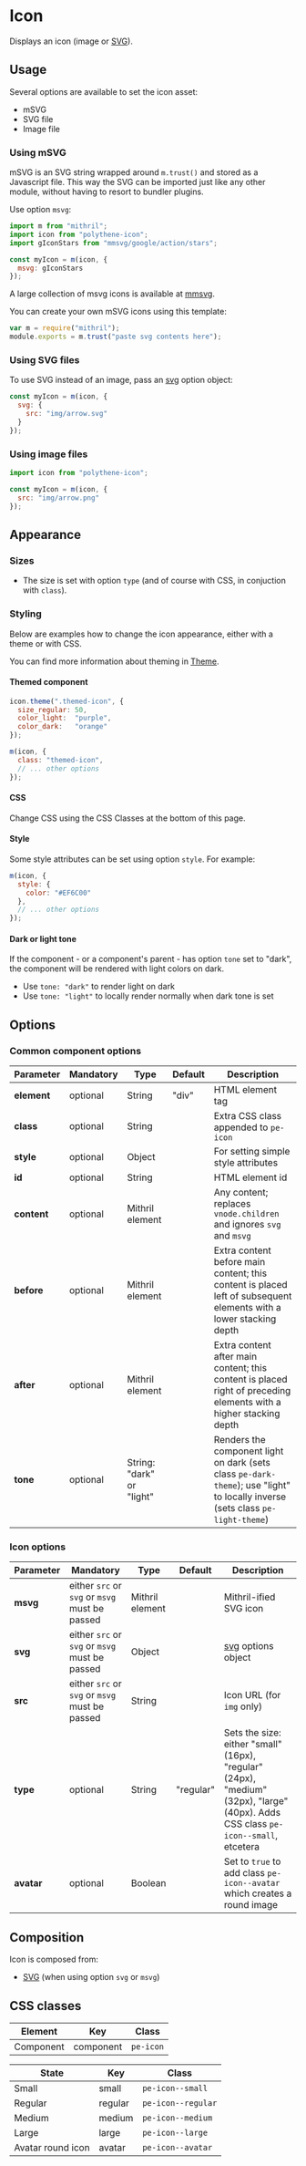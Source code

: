 # Icon

Displays an icon (image or [SVG](../polythene-svg)).



## Usage

Several options are available to set the icon asset:

* mSVG
* SVG file
* Image file


### Using mSVG

mSVG is an SVG string wrapped around `m.trust()` and stored as a Javascript file. This way the SVG can be imported just like any other module, without having to resort to bundler plugins.

Use option `msvg`:

~~~javascript
import m from "mithril";
import icon from "polythene-icon";
import gIconStars from "mmsvg/google/action/stars";

const myIcon = m(icon, {
  msvg: gIconStars
});
~~~

A large collection of msvg icons is available at [mmsvg](https://github.com/ArthurClemens/mmsvg).

You can create your own mSVG icons using this template:

~~~javascript
var m = require("mithril");
module.exports = m.trust("paste svg contents here");
~~~


### Using SVG files

To use SVG instead of an image, pass an [svg](../polythene-svg) option object:

~~~javascript
const myIcon = m(icon, {
  svg: {
    src: "img/arrow.svg"
  }
});
~~~


### Using image files

~~~javascript
import icon from "polythene-icon";

const myIcon = m(icon, {
  src: "img/arrow.png"
});
~~~



## Appearance

### Sizes

* The size is set with option `type` (and of course with CSS, in conjuction with `class`).


### Styling

Below are examples how to change the icon appearance, either with a theme or with CSS.

You can find more information about theming in [Theme](../polythene-theme).

#### Themed component

~~~javascript
icon.theme(".themed-icon", {
  size_regular: 50,
  color_light:  "purple",
  color_dark:   "orange"
});

m(icon, {
  class: "themed-icon",
  // ... other options
});
~~~

#### CSS

Change CSS using the CSS Classes at the bottom of this page.

#### Style

Some style attributes can be set using option `style`. For example:

~~~javascript
m(icon, {
  style: {
    color: "#EF6C00"
  },
  // ... other options
});
~~~

#### Dark or light tone

If the component - or a component's parent - has option `tone` set to "dark", the component will be rendered with light colors on dark. 

* Use `tone: "dark"` to render light on dark
* Use `tone: "light"` to locally render normally when dark tone is set



## Options

### Common component options

| **Parameter** |  **Mandatory** | **Type** | **Default** | **Description** |
| ------------- | -------------- | -------- | ----------- | --------------- |
| **element**   | optional | String | "div" | HTML element tag |
| **class**     | optional | String |       | Extra CSS class appended to `pe-icon` |
| **style**     | optional | Object |       | For setting simple style attributes |
| **id**        | optional | String |       | HTML element id |
| **content**   | optional | Mithril element |  | Any content; replaces `vnode.children` and ignores `svg` and `msvg`  |
| **before**    | optional | Mithril element | | Extra content before main content; this content is placed left of subsequent elements with a lower stacking depth |
| **after**     | optional | Mithril element | | Extra content after main content; this content is placed right of preceding elements with a higher stacking depth |
| **tone**      | optional       | String: "dark" or "light" |  | Renders the component light on dark (sets class `pe-dark-theme`); use "light" to locally inverse (sets class `pe-light-theme`) |

### Icon options

| **Parameter** |  **Mandatory** | **Type** | **Default** | **Description** |
| ------------- | -------------- | -------- | ----------- | --------------- |
| **msvg**      | either `src` or `svg` or `msvg` must be passed | Mithril element |  | Mithril-ified SVG icon |
| **svg**       | either `src` or `svg` or `msvg` must be passed | Object |  | [svg](../polythene-svg) options object |
| **src**       | either `src` or `svg` or `msvg` must be passed | String |  | Icon URL (for `img` only) |
| **type**      | optional | String | "regular" | Sets the size: either "small" (16px), "regular" (24px), "medium" (32px), "large" (40px). Adds CSS class `pe-icon--small`, etcetera |
| **avatar**    | optional | Boolean | | Set to `true` to add class `pe-icon--avatar` which creates a round image |



## Composition

Icon is composed from:

* [SVG](../polythene-svg) (when using option `svg` or `msvg`)



## CSS classes

| **Element** | **Key**     |  **Class** |
| ----------- | ----------- | --------------- |
| Component   | component   | `pe-icon` |

| **State**         | **Key**     |  **Class** |
| ----------------- | ----------- | --------------- |
| Small             | small       | `pe-icon--small` |
| Regular           | regular     | `pe-icon--regular` |
| Medium            | medium      | `pe-icon--medium` |
| Large             | large       | `pe-icon--large` |
| Avatar round icon | avatar      | `pe-icon--avatar` |

